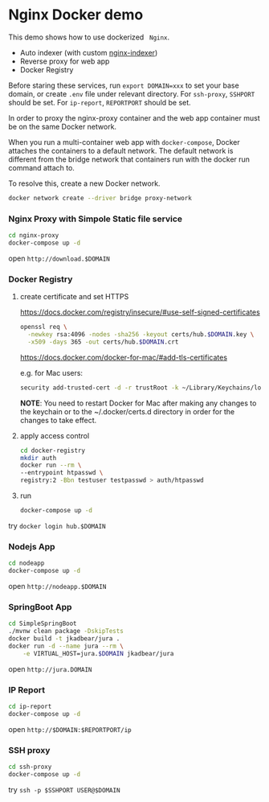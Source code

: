 # Nginx Docker demo

This demo shows how to use dockerized ` Nginx`.

- Auto indexer (with custom [nginx-indexer](https://github.com/nervo/nginx-indexer))
- Reverse proxy for web app
- Docker Registry

Before staring these services, run `export DOMAIN=xxx` to set  your base domain, or create `.env` file under relevant directory. For `ssh-proxy`, `SSHPORT` should be set. For `ip-report`, `REPORTPORT` should be set.

In order to proxy the nginx-proxy container and the web app container must be on the same Docker network.

When you run a multi-container web app with `docker-compose`, Docker attaches the containers to a default network. The default network is different from the bridge network that containers run with the docker run command attach to.

To resolve this, create a new Docker network.

```bash
docker network create --driver bridge proxy-network
```


### Nginx Proxy with Simpole Static file service

```bash
cd nginx-proxy
docker-compose up -d
```

open `http://download.$DOMAIN`

### Docker Registry

1. create certificate and set HTTPS

   https://docs.docker.com/registry/insecure/#use-self-signed-certificates

   ```bash
   openssl req \
     -newkey rsa:4096 -nodes -sha256 -keyout certs/hub.$DOMAIN.key \
     -x509 -days 365 -out certs/hub.$DOMAIN.crt
   ```

   https://docs.docker.com/docker-for-mac/#add-tls-certificates

   e.g. for Mac users:

   ```bash
   security add-trusted-cert -d -r trustRoot -k ~/Library/Keychains/login.keychain ca.crt
   ```

   **NOTE**: You need to restart Docker for Mac after making any changes to the keychain or to the ~/.docker/certs.d directory in order for the changes to take effect.

2. apply access control

   ```bash
   cd docker-registry
   mkdir auth
   docker run --rm \
   --entrypoint htpasswd \
   registry:2 -Bbn testuser testpasswd > auth/htpasswd
   ```

3. run

   ```bash
   docker-compose up -d
   ```

try `docker login hub.$DOMAIN`

### Nodejs App

```bash
cd nodeapp
docker-compose up -d
```

open `http://nodeapp.$DOMAIN`

### SpringBoot App

```bash
cd SimpleSpringBoot
./mvnw clean package -DskipTests
docker build -t jkadbear/jura .
docker run -d --name jura --rm \
    -e VIRTUAL_HOST=jura.$DOMAIN jkadbear/jura
```

open `http://jura.DOMAIN`

### IP Report

```bash
cd ip-report
docker-compose up -d
```

open `http://$DOMAIN:$REPORTPORT/ip`

### SSH proxy

```bash
cd ssh-proxy
docker-compose up -d
```

try `ssh -p $SSHPORT USER@$DOMAIN`